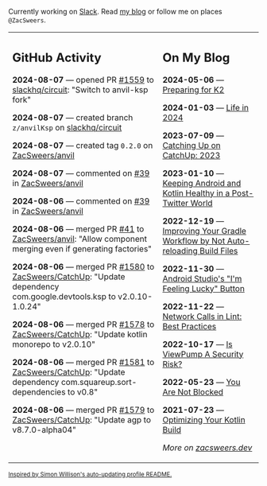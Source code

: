 Currently working on [Slack](https://slack.com/). Read [my blog](https://zacsweers.dev/) or follow me on places `@ZacSweers`.

<table><tr><td valign="top" width="60%">

## GitHub Activity
<!-- githubActivity starts -->
**2024-08-07** — opened PR [#1559](https://github.com/slackhq/circuit/pull/1559) to [slackhq/circuit](https://github.com/slackhq/circuit): "Switch to anvil-ksp fork"

**2024-08-07** — created branch `z/anvilKsp` on [slackhq/circuit](https://github.com/slackhq/circuit)

**2024-08-07** — created tag `0.2.0` on [ZacSweers/anvil](https://github.com/ZacSweers/anvil)

**2024-08-07** — commented on [#39](https://github.com/ZacSweers/anvil/issues/39#issuecomment-2273691436) in [ZacSweers/anvil](https://github.com/ZacSweers/anvil)

**2024-08-06** — commented on [#39](https://github.com/ZacSweers/anvil/issues/39#issuecomment-2272561843) in [ZacSweers/anvil](https://github.com/ZacSweers/anvil)

**2024-08-06** — merged PR [#41](https://github.com/ZacSweers/anvil/pull/41) to [ZacSweers/anvil](https://github.com/ZacSweers/anvil): "Allow component merging even if generating factories"

**2024-08-06** — merged PR [#1580](https://github.com/ZacSweers/CatchUp/pull/1580) to [ZacSweers/CatchUp](https://github.com/ZacSweers/CatchUp): "Update dependency com.google.devtools.ksp to v2.0.10-1.0.24"

**2024-08-06** — merged PR [#1578](https://github.com/ZacSweers/CatchUp/pull/1578) to [ZacSweers/CatchUp](https://github.com/ZacSweers/CatchUp): "Update kotlin monorepo to v2.0.10"

**2024-08-06** — merged PR [#1581](https://github.com/ZacSweers/CatchUp/pull/1581) to [ZacSweers/CatchUp](https://github.com/ZacSweers/CatchUp): "Update dependency com.squareup.sort-dependencies to v0.8"

**2024-08-06** — merged PR [#1579](https://github.com/ZacSweers/CatchUp/pull/1579) to [ZacSweers/CatchUp](https://github.com/ZacSweers/CatchUp): "Update agp to v8.7.0-alpha04"
<!-- githubActivity ends -->
</td><td valign="top" width="40%">

## On My Blog
<!-- blog starts -->
**2024-05-06** — [Preparing for K2](https://www.zacsweers.dev/preparing-for-k2/)

**2024-01-03** — [Life in 2024](https://www.zacsweers.dev/life-in-2024/)

**2023-07-09** — [Catching Up on CatchUp: 2023](https://www.zacsweers.dev/catching-up-on-catchup-2023/)

**2023-01-10** — [Keeping Android and Kotlin Healthy in a Post-Twitter World](https://www.zacsweers.dev/keeping-android-healthy/)

**2022-12-19** — [Improving Your Gradle Workflow by Not Auto-reloading Build Files](https://www.zacsweers.dev/improving-your-workflow-by-not-auto-reloading-build-files/)

**2022-11-30** — [Android Studio's "I'm Feeling Lucky" Button](https://www.zacsweers.dev/android-studios-im-feeling-lucky-button/)

**2022-11-22** — [Network Calls in Lint: Best Practices](https://www.zacsweers.dev/network-calls-in-lint-best-practices/)

**2022-10-17** — [Is ViewPump A Security Risk?](https://www.zacsweers.dev/is-viewpump-a-security-risk/)

**2022-05-23** — [You Are Not Blocked](https://www.zacsweers.dev/you-are-not-blocked/)

**2021-07-23** — [Optimizing Your Kotlin Build](https://www.zacsweers.dev/optimizing-your-kotlin-build/)
<!-- blog ends -->
_More on [zacsweers.dev](https://zacsweers.dev/)_
</td></tr></table>

<sub><a href="https://simonwillison.net/2020/Jul/10/self-updating-profile-readme/">Inspired by Simon Willison's auto-updating profile README.</a></sub>